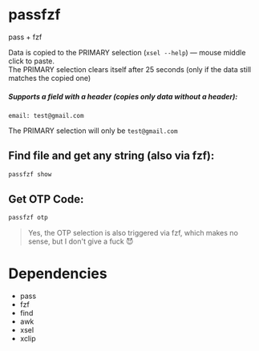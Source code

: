 # passfzf
pass + fzf 

Data is copied to the PRIMARY selection (`xsel --help`) — mouse middle click to paste.  
The PRIMARY selection clears itself after 25 seconds (only if the data still matches the copied one)


##### Supports a field with a header (copies only data without a header):

``` 
email: test@gmail.com

```
The PRIMARY selection will only be `test@gmail.com`

## Find file and get any string (also via fzf):  

```bash 
passfzf show
```


## Get OTP Code:  

```bash 
passfzf otp
```
> Yes, the OTP selection is also triggered via fzf, which makes no sense, but I don't give a fuck 😈

# Dependencies

* pass
* fzf  
* find
* awk  
* xsel  
* xclip  



